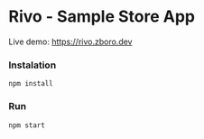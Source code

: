 # Rivo - Sample Store App

Live demo: https://rivo.zboro.dev

### Instalation
`npm install`

### Run
`npm start`
